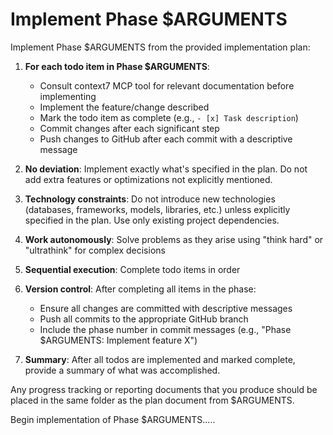 # Implement Phase $ARGUMENTS

Implement Phase $ARGUMENTS from the provided implementation plan:

1. **For each todo item in Phase $ARGUMENTS**:
   - Consult context7 MCP tool for relevant documentation before implementing
   - Implement the feature/change described
   - Mark the todo item as complete (e.g., `- [x] Task description`)
   - Commit changes after each significant step
   - Push changes to GitHub after each commit with a descriptive message

2. **No deviation**: Implement exactly what's specified in the plan. Do not add extra features or optimizations not explicitly mentioned.

3. **Technology constraints**: Do not introduce new technologies (databases, frameworks, models, libraries, etc.) unless explicitly specified in the plan. Use only existing project dependencies.

4. **Work autonomously**: Solve problems as they arise using "think hard" or "ultrathink" for complex decisions

5. **Sequential execution**: Complete todo items in order

6. **Version control**: After completing all items in the phase:
   - Ensure all changes are committed with descriptive messages
   - Push all commits to the appropriate GitHub branch
   - Include the phase number in commit messages (e.g., "Phase $ARGUMENTS: Implement feature X")

7. **Summary**: After all todos are implemented and marked complete, provide a summary of what was accomplished.

Any progress tracking or reporting documents that you produce should be placed in the same folder as the plan document from $ARGUMENTS.

Begin implementation of Phase $ARGUMENTS.....
